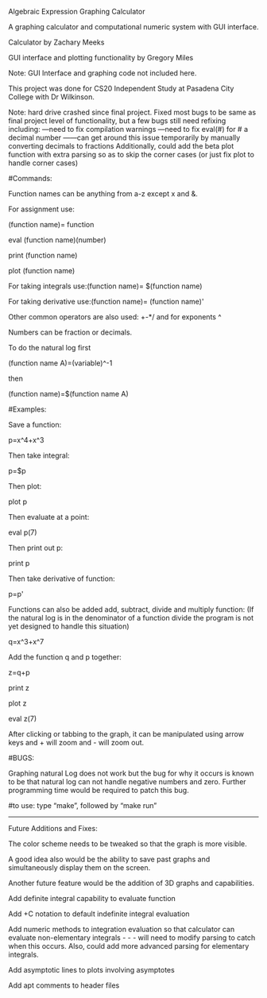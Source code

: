 Algebraic Expression Graphing Calculator

A graphing calculator and computational numeric system with GUI interface.

Calculator by Zachary Meeks

GUI interface and plotting functionality by Gregory Miles

Note: GUI Interface and graphing code not included here.

This project was done for CS20 Independent Study at Pasadena City College with
Dr Wilkinson.

Note:
hard drive crashed since final project. Fixed most bugs to be same as final project level of functionality, but a few bugs still need refixing including:
—need to fix compilation warnings
—need to fix eval(#) for # a decimal number
——can get around this issue temporarily by manually converting decimals to fractions
Additionally, could add the beta plot function with extra parsing so as to skip the corner cases (or just fix plot to handle corner cases)

#Commands:

Function names can be anything from a-z except x and &.

For assignment use:

(function name)= function

eval (function name)(number)

print (function name)

plot (function name)

For taking integrals use:(function name)= $(function name)

For taking derivative use:(function name)= (function name)'

Other common operators are also used: +-*/ and for exponents ^

Numbers can be fraction or decimals.

To do the natural log first 

(function name A)=(variable)^-1

then 

(function name)=$(function name A)

#Examples:

Save a function:

p=x^4+x^3

Then take integral:

p=$p 

Then plot:

plot p

Then evaluate at a point:

eval p(7)

Then print out p:

print p

Then take derivative of function:

p=p'

Functions can also be added add, subtract, divide and multiply function:
(If the natural log is in the denominator of a function divide the
program is not yet designed to handle this situation)

q=x^3+x^7

Add the function q and p together:

z=q+p

print z

plot z

eval z(7)

After clicking or tabbing to the graph, it can be
manipulated using arrow keys and + will zoom and - will zoom out.

#BUGS:

Graphing natural Log does not work but the bug for why it occurs is known 
to be that natural log can not handle negative numbers and zero.  Further
programming time would be required to patch this bug.

#to use:
type “make”, followed by “make run”

* * * * * * * * * * * * * *
Future Additions and Fixes:

The color scheme needs to be tweaked so that the graph is more visible.

A good idea also would be the ability to save past graphs and simultaneously
display them on the screen.

Another future feature would be the addition of 3D graphs and capabilities.

Add definite integral capability to evaluate function

Add +C notation to default indefinite integral evaluation

Add numeric methods to integration evaluation so that calculator can evaluate non-elementary integrals - - - will need to modify parsing to catch when this occurs.
Also, could add more advanced parsing for elementary integrals.

Add asymptotic lines to plots involving asymptotes

Add apt comments to header files

